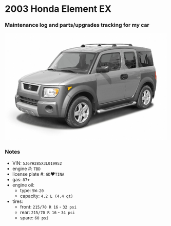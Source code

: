 # 2003 Honda Element EX


### Maintenance log and parts/upgrades tracking for my car


![](/pic.jpeg)


### Notes
- VIN: `5J6YH285X3L019952`
- engine #: `TBD`
- license plate #: `GD`&#9829;`TINA`
- gas: `87+`
- engine oil:
  - type: `5W-20`
  - capacity: `4.2 L (4.4 qt)`
- tires:
  - front: `215/70 R 16` - `32 psi`
  - rear:  `215/70 R 16` - `34 psi`
  - spare: `60 psi`
